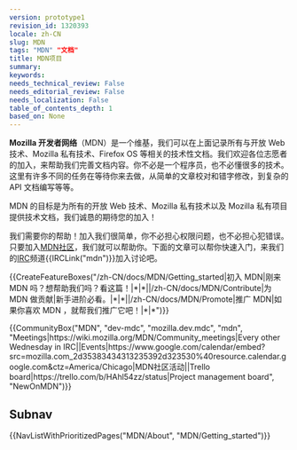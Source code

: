 ```yaml
---
version: prototype1
revision_id: 1320393
locale: zh-CN
slug: MDN
tags: "MDN" "文档"
title: MDN项目
summary: 
keywords: 
needs_technical_review: False
needs_editorial_review: False
needs_localization: False
table_of_contents_depth: 1
based_on: None
---
```

<p><strong>Mozilla 开发者网络</strong>（MDN）是一个维基，我们可以在上面记录所有与开放 Web 技术、Mozilla 私有技术、Firefox OS 等相关的技术性文档。我们欢迎各位志愿者的加入，来帮助我们完善文档内容。你不必是一个程序员，也不必懂很多的技术。这里有许多不同的任务在等待你来去做，从简单的文章校对和错字修改，到复杂的 API 文档编写等等。</p>

<div class="summary">
<p>MDN 的目标是为所有的开放 Web 技术、Mozilla 私有技术以及 Mozilla 私有项目提供技术文档，我们诚恳的期待您的加入！</p>
</div>

<p>我们需要你的帮助！加入我们很简单，你不必担心权限问题，也不必担心犯错误。只要加入<a href="/zh-CN/docs/MDN/Community">MDN社区</a>，我们就可以帮助你。下面的文章可以帮你快速入门，来我们的<a href="https://wiki.mozilla.org/IRC">IRC</a>频道{{IRCLink("mdn")}}加入讨论吧。</p>

<p>{{CreateFeatureBoxes("/zh-CN/docs/MDN/Getting_started|初入 MDN|刚来 MDN 吗？想帮助我们吗？看这篇！|*|*||/zh-CN/docs/MDN/Contribute|为 MDN 做贡献|新手进阶必看。|*|*||/zh-CN/docs/MDN/Promote|推广 MDN|如果你喜欢 MDN ，就帮我们推广它吧！|*|*")}}</p>

<p>{{CommunityBox("MDN", "dev-mdc", "mozilla.dev.mdc", "mdn", "Meetings|https://wiki.mozilla.org/MDN/Community_meetings|Every other Wednesday in IRC||Events|https://www.google.com/calendar/embed?src=mozilla.com_2d35383434313235392d323530%40resource.calendar.google.com&amp;ctz=America/Chicago|MDN社区活动||Trello board|https://trello.com/b/HAhl54zz/status|Project management board", "NewOnMDN")}}</p>

<h2 id="Subnav">Subnav</h2>

<p>{{NavListWithPrioritizedPages("MDN/About", "MDN/Getting_started")}}</p>

